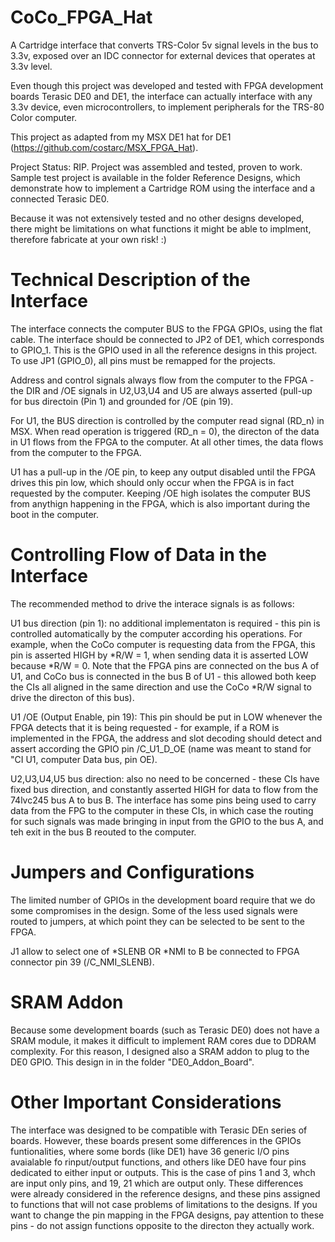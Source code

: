 # CoCo_FPGA_Hat
A Cartridge interface that converts TRS-Color 5v signal levels in the bus to 3.3v, exposed over an IDC connector for external devices that operates at 3.3v level.

Even though this project was developed and tested with FPGA development boards Terasic DE0 and DE1, the interface can actually interface with any 3.3v device, even microcontrollers, to implement peripherals for the TRS-80 Color computer.

This project as adapted from my MSX DE1 hat for DE1 (https://github.com/costarc/MSX_FPGA_Hat).


Project Status: RIP. Project was assembled and tested, proven to work. Sample test project is available in the folder Reference Designs, which demonstrate how to implement a Cartridge ROM using the interface and a connected Terasic DE0.

Because it was not extensively tested and no other designs developed, there might be limitations on what functions it might be able to implment, therefore fabricate at your own risk! :)



# Technical Description of the Interface
The interface connects the computer BUS to the FPGA GPIOs, using the flat cable.
The interface should be connected to JP2 of DE1, which corresponds to GPIO_1. This is the GPIO used in all the reference designs in this project. To use JP1 (GPIO_0), all pins must be remapped for the projects.

Address and control signals always flow from the computer to the FPGA - the DIR and /OE signals in U2,U3,U4 and U5 are always asserted (pull-up for bus directoin (Pin 1) and grounded for /OE (pin 19).

For U1, the BUS direction is controlled by the computer read signal (RD_n) in MSX. When read operation is triggered (RD_n = 0), the directon of the data in U1 flows from the FPGA to the computer. At all other times, the data flows from the computer to the FPGA.

U1 has a pull-up in the /OE pin, to keep any output disabled until the FPGA drives this pin low, which should only occur when the FPGA is in fact requested by the computer. Keeping /OE high isolates the computer BUS from anythign happening in the FPGA, which is also important during the boot in the computer.

# Controlling Flow of Data in the Interface
The recommended method to drive the interace signals is as follows:

U1 bus direction (pin 1): no additional implementaton is required - this pin is controlled automatically by the computer according his operations. For example, when the CoCo computer is requesting data from the FPGA, this pin is asserted HIGH by *R/W = 1, when sending data it is asserted LOW because *R/W = 0.
Note that the FPGA pins are connected on the bus A of U1, and CoCo bus is connected in the bus B of U1 - this allowed both keep the CIs all aligned in the same direction and use the CoCo *R/W signal to drive the directon of this bus).

U1 /OE (Output Enable, pin 19): This pin should be put in LOW whenever the FPGA detects that it is being requested - for example, if a ROM is implemented in the FPGA, the address and slot decoding should detect and assert according the GPIO pin /C_U1_D_OE (name was meant to stand for "CI U1, computer Data bus, pin OE).

U2,U3,U4,U5 bus direction: also no need to be concerned - these CIs have fixed bus direction, and constantly asserted HIGH for data to flow from the 74lvc245 bus A to bus B. 
The interface has some pins being used to carry data from the FPG to the computer in these CIs, in which case the routing for such signals was made bringing in input from the GPIO to the bus A, and teh exit in the bus B reouted to the computer.

# Jumpers and Configurations

The limited number of GPIOs in the development board require that we do some compromises in the design.
Some of the less used signals were routed to jumpers, at which point they can be selected to be sent to the FPGA.

J1 allow to select one of *SLENB OR *NMI to B be connected to FPGA connector pin 39 (/C_NMI_SLENB).

# SRAM Addon
Because some development boards (such as Terasic DE0) does not have a SRAM module, it makes it difficult to implement RAM cores due to DDRAM complexity.
For this reason, I designed also a SRAM addon to plug to the DE0  GPIO. This design in in the folder "DE0_Addon_Board".

# Other Important Considerations

The interface was designed to be compatible with Terasic DEn series of boards. However, these boards present some differences in the GPIOs funtionalities, where some bords (like DE1) have 36 generic I/O pins avaialable fo rinput/output functions, and others like DE0 have four pins dedicated to either input or outputs. This is the case of pins 1 and 3, whch are input only pins, and 19, 21 which are output only.
These differences were already considered in the reference designs, and these pins assigned to functions that will not case problems of limitations to the designs.
If you want to change the pin mapping in the FPGA designs, pay attention to these pins - do not assign functions opposite to the directon they actually work.
